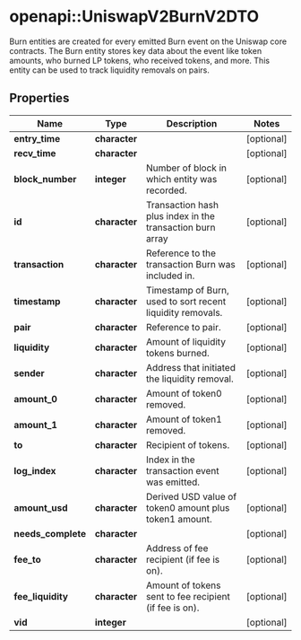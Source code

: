 # openapi::UniswapV2BurnV2DTO

Burn entities are created for every emitted Burn event on the Uniswap core contracts. The Burn entity stores key data about the event like token amounts, who burned LP tokens, who received tokens, and more. This entity can be used to track liquidity removals on pairs.

## Properties
Name | Type | Description | Notes
------------ | ------------- | ------------- | -------------
**entry_time** | **character** |  | [optional] 
**recv_time** | **character** |  | [optional] 
**block_number** | **integer** | Number of block in which entity was recorded. | [optional] 
**id** | **character** | Transaction hash plus index in the transaction burn array | [optional] 
**transaction** | **character** | Reference to the transaction Burn was included in. | [optional] 
**timestamp** | **character** | Timestamp of Burn, used to sort recent liquidity removals. | [optional] 
**pair** | **character** | Reference to pair. | [optional] 
**liquidity** | **character** | Amount of liquidity tokens burned. | [optional] 
**sender** | **character** | Address that initiated the liquidity removal. | [optional] 
**amount_0** | **character** | Amount of token0 removed. | [optional] 
**amount_1** | **character** | Amount of token1 removed. | [optional] 
**to** | **character** | Recipient of tokens. | [optional] 
**log_index** | **character** | Index in the transaction event was emitted. | [optional] 
**amount_usd** | **character** | Derived USD value of token0 amount plus token1 amount. | [optional] 
**needs_complete** | **character** |  | [optional] 
**fee_to** | **character** | Address of fee recipient (if fee is on). | [optional] 
**fee_liquidity** | **character** | Amount of tokens sent to fee recipient (if fee is on). | [optional] 
**vid** | **integer** |  | [optional] 


